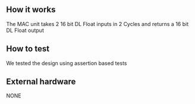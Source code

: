 <!---

This file is used to generate your project datasheet. Please fill in the information below and delete any unused
sections.

You can also include images in this folder and reference them in the markdown. Each image must be less than
512 kb in size, and the combined size of all images must be less than 1 MB.
-->

## How it works

The MAC unit takes 2 16 bit DL Float inputs in 2 Cycles and returns a 16 bit DL Float output

## How to test

We tested the design using assertion based tests

## External hardware

NONE
